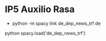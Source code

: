 # IP5 Auxilio Rasa


* python -m spacy link de_dep_news_trf de

python spacy.load('de_dep_news_trf')      

